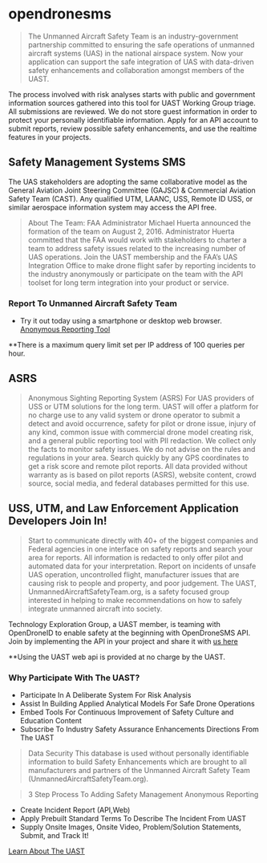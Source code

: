 # opendronesms
 
> The Unmanned Aircraft Safety Team is an industry-government partnership committed to ensuring the safe operations of unmanned aircraft systems (UAS) in the national airspace system. Now your application can support the safe integration of UAS with data-driven safety enhancements and collaboration amongst members of the UAST.

The process involved with risk analyses starts with public and government information sources gathered into this tool for UAST Working Group triage. All submissions are reviewed. We do not store guest information in order to protect your personally identifiable information. Apply for an API account to submit reports, review possible safety enhancements, and use the realtime features in your projects.  


## Safety Management Systems SMS

The UAS stakeholders are adopting the same collaborative model as the General Aviation Joint Steering Committee (GAJSC) & Commercial Aviation Safety Team (CAST). Any qualified UTM, LAANC, USS, Remote ID USS, or similar aerospace information system may access the API free.  
 
 >About The Team: 
FAA Administrator Michael Huerta announced the formation of the team on August 2, 2016. Administrator Huerta committed that the FAA would work with stakeholders to charter a team to address safety issues related to the increasing number of UAS operations. Join the UAST membership and the FAA’s UAS Integration Office to make drone flight safer by reporting incidents to the industry anonymously or participate on the team with the API toolset for long term integration into your product or service.

### Report To Unmanned Aircraft Safety Team 


* Try it out today using a smartphone or desktop web browser. [Anonymous Reporting Tool](https://unmannedaircraftsafetyteam.com/new)

**There is a maximum query limit set per IP address of 100 queries per hour.

## ASRS
>Anonymous Sighting Reporting System (ASRS) For UAS providers of USS or UTM solutions for the long term. UAST will offer a platform for no charge use to any valid system or drone operator to submit a detect and avoid occurrence, safety for pilot or drone issue, injury of any kind, common issue with commercial drone model creating risk, and a general public reporting tool with PII redaction.  We collect only the facts to monitor safety issues.  We do not advise on the rules and regulations in your area. Search quickly by any GPS coordinates to get a risk score and remote pilot reports. All data provided without warranty as is based on pilot reports (ASRS), website content, crowd source, social media, and federal databases permitted for this use.
 
##  USS, UTM, and Law Enforcement Application Developers Join In!
> Start to communicate directly with 40+ of the biggest companies and Federal agencies in one interface on safety reports and search your area for reports.  All information is redacted to only offer pilot and automated data for your interpretation.  Report on incidents of unsafe UAS operation, uncontrolled flight, manufacturer issues that are causing risk to people and property, and poor judgement.  The UAST, UnmannedAircraftSafetyTeam.org, is a safety focused group interested in helping to make recommendations on how to safely integrate unmanned aircraft into society.  

Technology Exploration Group, a UAST member, is teaming with OpenDroneID to enable safety at the beginning with OpenDroneSMS API. Join by implementing the API in your project and share it with [us here](https://www.unmannedaircraftsafetyteam.org/contact)



**Using the UAST web api is provided at no charge by the UAST.

### Why Participate With The UAST?
* Participate In A Deliberate System For Risk Analysis
* Assist In Building Applied Analytical Models For Safe Drone Operations
* Embed Tools For Continuous Improvement of Safety Culture and Education Content
* Subscribe To Industry Safety Assurance Enhancements Directions From The UAST


>Data Security
This database is used without personally identifiable information to build Safety Enhancements which are brought to all manufacturers and partners of the Unmanned Aircraft Safety Team (UnmannedAircraftSafetyTeam.org).

> 3 Step Process To Adding Safety Management Anonymous Reporting
*  Create Incident Report (API,Web)
*  Apply Prebuilt Standard Terms To Describe The Incident From UAST 
*  Supply Onsite Images, Onsite Video, Problem/Solution Statements, Submit, and Track It!
 
[Learn About The UAST](https://unmannedaircraftsafetyteam.org/)
